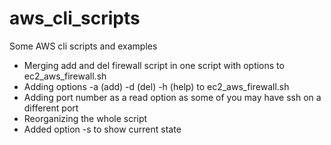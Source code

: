 # aws_cli_scripts
Some AWS cli scripts and examples

- Merging add and del firewall script in one script with options to ec2_aws_firewall.sh
- Adding options -a (add) -d (del) -h (help) to ec2_aws_firewall.sh
- Adding port number as a read option as some of you may have ssh on a different port
- Reorganizing the whole script
- Added option -s to show current state
